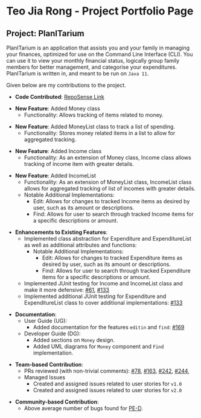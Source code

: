 # Teo Jia Rong - Project Portfolio Page

## Project: PlanITarium

PlanITarium is an application that assists you and your family in managing your finances, optimized for use on the
Command Line Interface (CLI). You can use it to view your monthly financial status, logically group family members for
better management, and categorise your expenditures. PlanITarium is written in, and meant to be run on `Java 11`.

Given below are my contributions to the project.

* **Code
  Contributed**: [RepoSense Link](https://nus-cs2113-ay2122s2.github.io/tp-dashboard/?search=tjiarong&breakdown=true)

<p></p>

* **New Feature**: Added Money class
  * Functionality: Allows tracking of items related to money.

<p></p>

* **New Feature**: Added MoneyList class to track a list of spending.
  * Functionality: Stores money related items in a list to allow for aggregated tracking. 

<p></p>

* **New Feature**: Added Income class
  * Functionality: As an extension of Money class, Income class allows tracking of income item with greater details. 

<p></p>

* **New Feature**: Added IncomeList 
  * Functionality: As an extension of MoneyList class, IncomeList class allows for aggregated tracking 
  of list of incomes with greater details. 
  * Notable Additional Implementations:
    * Edit:
      Allows for changes to tracked Income items as desired by user, such as its amount or descriptions.
    * Find:
      Allows for user to search through tracked Income items for a specific descriptions or amount.
    
<div style="page-break-after: always;"></div>

* **Enhancements to Existing Features**:
    * Implemented class abstraction for Expenditure and ExpenditureList as well as additional attributes and functions:
      * Notable Additional Implementations:
          * Edit:
            Allows for changes to tracked Expenditure items as desired by user, such as its amount or descriptions.
          * Find:
            Allows for user to search through tracked Expenditure items for a specific descriptions or amount.
    * Implemented JUnit testing for Income and IncomeList class and make it more defensive:
      [#61](https://github.com/AY2122S2-CS2113T-T10-2/tp/pull/61/files),
      [#133](https://github.com/AY2122S2-CS2113T-T10-2/tp/pull/133/files)
    * Implemented additional JUnit testing for Expenditure and ExpenditureList class to cover additional implementations:
      [#133](https://github.com/AY2122S2-CS2113T-T10-2/tp/pull/133/files)

<p></p>

* **Documentation**:
    * User Guide (UG):
        * Added documentation for the features `editin` and `find`: 
          [#169](https://github.com/AY2122S2-CS2113T-T10-2/tp/pull/169/files)
    * Developer Guide (DG):
        * Added sections on `Money` design.
        * Added UML diagrams for `Money` component and `Find` implementation.

<p></p>

* **Team-based Contribution**:
    * PRs reviewed (with non-trivial comments):
      [#78](https://github.com/AY2122S2-CS2113T-T10-2/tp/pull/78),
      [#163](https://github.com/AY2122S2-CS2113T-T10-2/tp/pull/163),
      [#242](https://github.com/AY2122S2-CS2113T-T10-2/tp/pull/242),
      [#244](https://github.com/AY2122S2-CS2113T-T10-2/tp/pull/244),
    * Managed Issues
      * Created and assigned issues related to user stories for `v1.0`
      * Created and assigned issues related to user stories for `v2.0`

<p></p>

* **Community-based Contribution**:
    * Above average number of bugs found for [PE-D](https://github.com/tjiarong/ped/issues).
